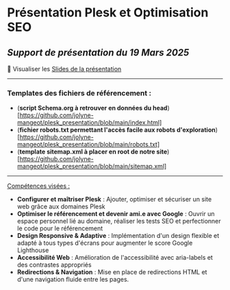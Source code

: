 # Présentation Plesk et Optimisation SEO

*Support de présentation du 19 Mars 2025*
---
🔑 Visualiser les [Slides de la présentation](https://docs.google.com/presentation/d/1IA1LjF9Uy1zFyrJgNa1tiydJgZYCOPPMQRMmYRTqbmk/edit?usp=sharing)

---
### Templates des fichiers de référencement :
- (**script Schema.org à retrouver en données du head**)[https://github.com/jolyne-mangeot/plesk_presentation/blob/main/index.html]
- (**fichier robots.txt permettant l'accès facile aux robots d'exploration**)[https://github.com/jolyne-mangeot/plesk_presentation/blob/main/robots.txt]
- (**template sitemap.xml à placer en root de notre site**)[https://github.com/jolyne-mangeot/plesk_presentation/blob/main/sitemap.xml]

---
<u>Compétences visées :</u>
- **Configurer et maîtriser Plesk** : Ajouter, optimiser et sécuriser un site web grâce aux domaines Plesk
- **Optimiser le référencement et devenir ami.e avec Google** : Ouvrir un espace personnel lié au domaine, réaliser les tests SEO et perfectionner le code pour le référencement
- **Design Responsive & Adaptive** : Implémentation d'un design flexible et adapté à tous types d'écrans pour augmenter le score Google Lighthouse
- **Accessibilité Web** : Amélioration de l'accessibilité avec aria-labels et des contrastes appropriés
- **Redirections & Navigation** : Mise en place de redirections HTML et d'une navigation fluide entre les pages.
